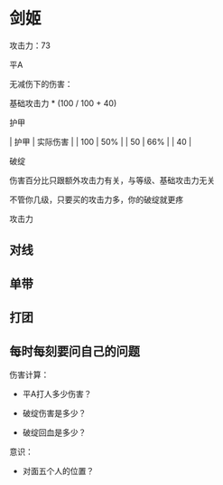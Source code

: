 # 剑姬

攻击力：73

平A

无减伤下的伤害：

基础攻击力 * (100 / 100 + 40)

护甲

| 护甲 | 实际伤害 |
| 100 | 50% |
| 50 | 66% |
| 40 | 


破绽

伤害百分比只跟额外攻击力有关，与等级、基础攻击力无关

不管你几级，只要买的攻击力多，你的破绽就更疼



攻击力


## 对线


## 单带

## 打团


## 每时每刻要问自己的问题

伤害计算：

- 平A打人多少伤害？

- 破绽伤害是多少？

- 破绽回血是多少？

意识：

- 对面五个人的位置？


